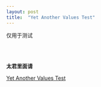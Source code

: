 ```yaml
---
layout: post
title:  "Yet Another Values Test"
---
```


仅用于测试

<br>
<br>

**太君里面请**

[Yet Another Values Test](/yavt)